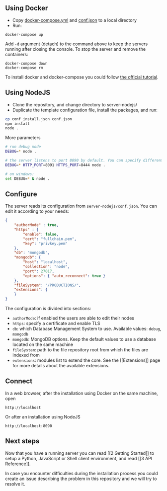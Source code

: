 ## Using Docker
* Copy [docker-compose.yml](https://raw.githubusercontent.com/remyla/damas-core/master/docker-compose.yml) and [conf.json](http://damas-software.org/docker/conf.json) to a local directory
* Run:

```shell
docker-compose up
```
Add `-d` argument (detach) to the command above to keep the servers running after closing the console. To stop the server and remove the containers:
```shell
docker-compose down
docker-compose rm
```

To install docker and docker-compose you could follow [the official tutorial](https://docs.docker.com/compose/install).

## Using NodeJS
* Clone the repository, and change directory to server-nodejs/
* Duplicate the template configuration file, install the packages, and run:
```sh
cp conf_install.json conf.json
npm install
node .
```
More parameters
```sh
# run debug mode
DEBUG=* node .

# the server listens to port 8090 by default. You can specify different ports and debug options
DEBUG=* HTTP_PORT=8091 HTTPS_PORT=8444 node .

# on windows:
set DEBUG=* & node .
```

## Configure
The server reads its configuration from `server-nodejs/conf.json`. You can edit it according to your needs:

```json
{                                                                                                                     
    "authorMode" : true,
    "https" : { 
        "enable": false,
        "cert": "fullchain.pem",
        "key": "privkey.pem"
    },  
    "db": "mongodb",
    "mongodb": {
        "host": "localhost",
        "collection": "node",
        "port": 27017,
        "options": { "auto_reconnect": true }
    },  
    "fileSystem": "/PRODUCTIONS/",
    "extensions": {
    }
}
```
The configuration is divided into sections:
* `authorMode`: if enabled the users are able to edit their nodes
* `https`: specify a certificate and enable TLS
* `db`: which Database Management System to use. Available values: `debug`, `mongodb`
* `mongodb`: MongoDB options. Keep the default values to use a database located on the same machine
* `fileSystem`: path to the file repository root from which the files are indexed from
* `extensions`: modules list to extend the core. See the [[Extensions]] page for more details about the available extensions.

## Connect
In a web browser, after the installation using Docker on the same machine, open
```
http://localhost
```
Or after an installation using NodeJS
```
http://localhost:8090
```


##  Next steps
Now that you have a running server you can read [[2 Getting Started]] to setup a Python, JavaScript or Shell client environment, and read [[3 API Reference]].

In case you encounter difficulties during the installation process you could create an issue describing the problem in this repository and we will try to resolve it.